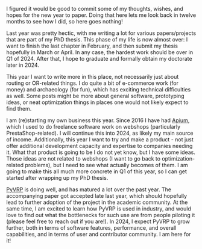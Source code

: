 <!--
.. title: Plans for the new year
.. slug: plans-for-the-new-year
.. date: 2024-01-03 14:55:54 UTC+01:00
.. tags: 
.. category: 
.. link: 
.. description: 
.. type: text
-->

I figured it would be good to commit some of my thoughts, wishes, and hopes for the new year to paper.
Doing that here lets me look back in twelve months to see how I did, so here goes nothing!<!-- TEASER_END -->

Last year was pretty hectic, with me writing a lot for various papers/projects that are part of my PhD thesis.
This phase of my life is now almost over: I want to finish the last chapter in February, and then submit my thesis hopefully in March or April.
In any case, the hardest work should be over in Q1 of 2024.
After that, I hope to graduate and formally obtain my doctorate later in 2024.

This year I want to write more in this place, not necessarily just about routing or OR-related things.
I do quite a bit of e-commerce work (for money) and archaeology (for fun), which has exciting technical difficulties as well.
Some posts might be more about general software, prototyping ideas, or neat optimization things in places one would not likely expect to find them.

I am (re)starting my own business this year.
Since 2016 I have had [Apium](https://apium.nl/), which I used to do freelance software work on webshops (particularly PrestaShop-related).
I will continue this into 2024, as likely my main source of income.
Additionally, this year I want to try and make a product - not just offer additional development capacity and expertise to companies needing it.
What that product is going to be I do not yet know, but I have some ideas.
Those ideas are not related to webshops (I want to go back to optimization-related problems), but I need to see what actually becomes of them.
I am going to make this all much more concrete in Q1 of this year, so I can get started after wrapping up my PhD thesis.

[PyVRP](https://pyvrp.org/) is doing well, and has matured a lot over the past year.
The accompanying paper got accepted late last year, which should hopefully lead to further adoption of the project in the academic community.
At the same time, I am excited to learn how PyVRP is used in industry, and would love to find out what the bottlenecks for such use are from people piloting it (please feel free to reach out if you are!).
In 2024, I expect PyVRP to grow further, both in terms of software features, performance, and overall capabilities, and in terms of user and contributor community.
I am here for it!

